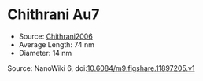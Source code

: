 <a name="material" />

# Chithrani Au7
<script type="application/ld+json">
  {
    "@context": "https://schema.org/",
    "@type": "ChemicalSubstance",
    "@id": "https://egonw.github.io/nanowiki/nanowiki422.html#material",
    "http://purl.org/dc/terms/conformsTo":
      {
        "@type": "CreativeWork",
        "@id": "https://bioschemas.org/profiles/ChemicalSubstance/0.4-RELEASE/"
      },
    "identfier": "422",
    "name": "Chithrani Au7",
    "url": "https://egonw.github.io/nanowiki/nanowiki422.html#material",
    "sameAs": "http://127.0.0.1/mediawiki/index.php/Special:URIResolver/Chithrani_Au7"
  }
</script>


* Source: [Chithrani2006](articleChithrani2006.md)
* Average Length: 74 nm
* Diameter: 14 nm


Source: NanoWiki 6, doi:[10.6084/m9.figshare.11897205.v1](https://doi.org/10.6084/m9.figshare.11897205.v1)
